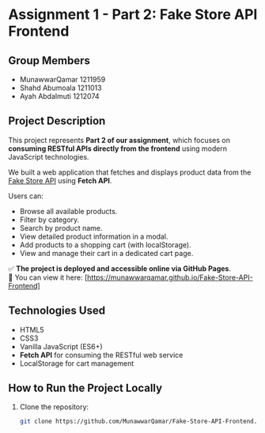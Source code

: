 # Assignment 1 - Part 2: Fake Store API Frontend

## Group Members
- MunawwarQamar 1211959 <br>
- Shahd Abumoala 1211013 <br>
- Ayah Abdalmuti 1212074


## Project Description

This project represents **Part 2 of our assignment**, which focuses on **consuming RESTful APIs directly from the frontend** using modern JavaScript technologies.

We built a web application that fetches and displays product data from the [Fake Store API](https://fakestoreapi.com/) using **Fetch API**.

Users can:
- Browse all available products.
- Filter by category.
- Search by product name.
- View detailed product information in a modal.
- Add products to a shopping cart (with localStorage).
- View and manage their cart in a dedicated cart page.

✅ **The project is deployed and accessible online via GitHub Pages**.  
📎 You can view it here: [https://munawwarqamar.github.io/Fake-Store-API-Frontend]

## Technologies Used
- HTML5
- CSS3
- Vanilla JavaScript (ES6+)
- **Fetch API** for consuming the RESTful web service
- LocalStorage for cart management

## How to Run the Project Locally

1. Clone the repository:
   ```bash
   git clone https://github.com/MunawwarQamar/Fake-Store-API-Frontend.git
